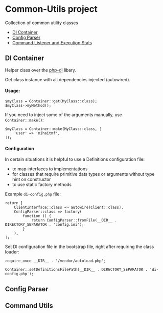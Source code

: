 # Common-Utils project
Collection of common utility classes 
* [DI Container](#di-container)
* [Config Parser](#config-parser)
* [Command Listener and Execution Stats](#command-utils)

## DI Container
Helper class over the [php-di](https://php-di.org/doc/) libary.

Get class instance with all dependencies injected (autowired).

#### Usage:
```
$myClass = Container::get(MyClass::class);
$myClass->myMethod();
```

If you need to inject some of the arguments manually, use `Container::make()`:
```
$myClass = Container::make(MyClass::class, [
    'user' => 'mihaitmf',
]);
```

#### Configuration
In certain situations it is helpful to use a Definitions configuration file:
* to map interfaces to implementations
* for classes that require primitive data types or arguments without type hint on constructor
* to use static factory methods

Example `di-config.php` file:
```
return [
    ClientInterface::class => autowire(Client::class),
    ConfigParser::class => factory(
        function () {
            return ConfigParser::fromFile(__DIR__ . DIRECTORY_SEPARATOR . 'config.ini');
        }
    ),
];
```
Set DI configuration file in the bootstrap file, right after requiring the class loader:
```
require_once __DIR__ . '/vendor/autoload.php';

Container::setDefinitionsFilePath(__DIR__ . DIRECTORY_SEPARATOR . 'di-config.php');
```

## Config Parser

## Command Utils
